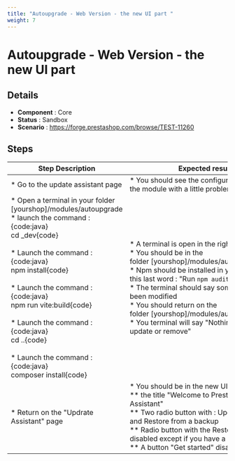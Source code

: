 ```yaml
---
title: "Autoupgrade - Web Version - the new UI part "
weight: 7
---
```


# Autoupgrade - Web Version - the new UI part 
## Details
* **Component** : Core
* **Status** : Sandbox
* **Scenario** : https://forge.prestashop.com/browse/TEST-11260

## Steps
| Step Description | Expected result |
| ----- | ----- |
| * Go to the update assistant page | * You should see the configuration page of the module with a little problem on UI |
| * Open a terminal in your folder [yourshop]/modules/autoupgrade<br> * launch the command : <br>{code:java}<br>cd _dev{code}<br><br> * Launch the command :<br>{code:java}<br>npm install{code}<br><br> * Launch the command :<br>{code:java}<br>npm run vite:build{code}<br><br> * Launch the command :<br>{code:java}<br>cd ..{code}<br><br> * Launch the command :<br>{code:java}<br>composer install{code} | * A terminal is open in the right folder <br> * You should be in the folder [yourshop]/modules/autoupgrade/_dev<br> * Npm should be installed in your folder with this last word : "Run `npm audit` for details."<br> * The terminal should say some files have been modified <br> * You should return on the folder [yourshop]/modules/autoupgrade/<br> * You terminal will say "Nothing to install, update or remove" |
| * Return on the "Updrate Assistant" page | * You should be in the new UI page with :<br> ** the title "Welcome to PrestaShop Update Assistant"<br> ** Two radio button with : Update your store and Restore from a backup <br> ** Radio button with the Restore should be disabled except if you have a backup <br> ** A button "Get started" disabled |
